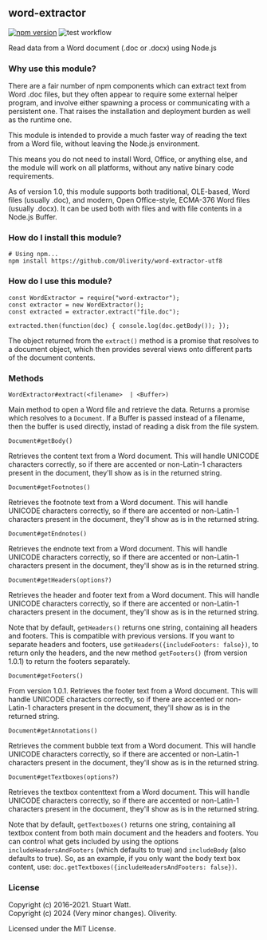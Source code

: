 ## word-extractor

[![npm version](https://badge.fury.io/js/word-extractor.svg)](https://badge.fury.io/js/word-extractor) ![test workflow](https://github.com/morungos/node-word-extractor/actions/workflows/main.yml/badge.svg)

Read data from a Word document (.doc or .docx) using Node.js

### Why use this module?

There are a fair number of npm components which can extract text from Word .doc
files, but they often appear to require some external helper program, and involve
either spawning a process or communicating with a persistent one. That raises
the installation and deployment burden as well as the runtime one.

This module is intended to provide a much faster way of reading the text from a
Word file, without leaving the Node.js environment.

This means you do not need to install Word, Office, or anything else, and the
module will work on all platforms, without any native binary code requirements.

As of version 1.0, this module supports both traditional, OLE-based, Word files (usually .doc), 
and modern, Open Office-style, ECMA-376 Word files (usually .docx). It can be 
used both with files and with file contents in a Node.js Buffer.

### How do I install this module?

```bash=
# Using npm... 
npm install https://github.com/Oliverity/word-extractor-utf8
```

### How do I use this module?

```
const WordExtractor = require("word-extractor"); 
const extractor = new WordExtractor();
const extracted = extractor.extract("file.doc");

extracted.then(function(doc) { console.log(doc.getBody()); });
```

The object returned from the `extract()` method is a promise that resolves to a
document object, which then provides several views onto different parts of the
document contents.

### Methods

`WordExtractor#extract(<filename>  | <Buffer>)`

Main method to open a Word file and retrieve the data. Returns a promise which
resolves to a `Document`. If a Buffer is passed instead of a filename, then
the buffer is used directly, instad of reading a disk from the file system.

`Document#getBody()`

Retrieves the content text from a Word document. This will handle UNICODE
characters correctly, so if there are accented or non-Latin-1 characters
present in the document, they'll show as is in the returned string.

`Document#getFootnotes()`

Retrieves the footnote text from a Word document. This will handle UNICODE
characters correctly, so if there are accented or non-Latin-1 characters
present in the document, they'll show as is in the returned string.

`Document#getEndnotes()`

Retrieves the endnote text from a Word document. This will handle UNICODE
characters correctly, so if there are accented or non-Latin-1 characters
present in the document, they'll show as is in the returned string.

`Document#getHeaders(options?)`

Retrieves the header and footer text from a Word document. This will handle
UNICODE characters correctly, so if there are accented or non-Latin-1
characters present in the document, they'll show as is in the returned string.

Note that by default, `getHeaders()` returns one string, containing all 
headers and footers. This is compatible with previous versions. If you want
to separate headers and footers, use `getHeaders({includeFooters: false})`, 
to return only the headers, and the new method `getFooters()` (from version 1.0.1)
to return the footers separately.

`Document#getFooters()`

From version 1.0.1. Retrieves the footer text from a Word document. This will handle
UNICODE characters correctly, so if there are accented or non-Latin-1
characters present in the document, they'll show as is in the returned string.

`Document#getAnnotations()`

Retrieves the comment bubble text from a Word document. This will handle
UNICODE characters correctly, so if there are accented or non-Latin-1
characters present in the document, they'll show as is in the returned string.

`Document#getTextboxes(options?)`

Retrieves the textbox contenttext from a Word document. This will handle
UNICODE characters correctly, so if there are accented or non-Latin-1
characters present in the document, they'll show as is in the returned string.

Note that by default, `getTextboxes()` returns one string, containing all 
textbox content from both main document and the headers and footers. You 
can control what gets included by using the options `includeHeadersAndFooters`
(which defaults to true) and `includeBody` (also defaults to true). So, 
as an example, if you only want the body text box content, use: 
`doc.getTextboxes({includeHeadersAndFooters: false})`.

### License

Copyright (c) 2016-2021. Stuart Watt.\
Copyright (c) 2024 (Very minor changes). Oliverity.

Licensed under the MIT License.
